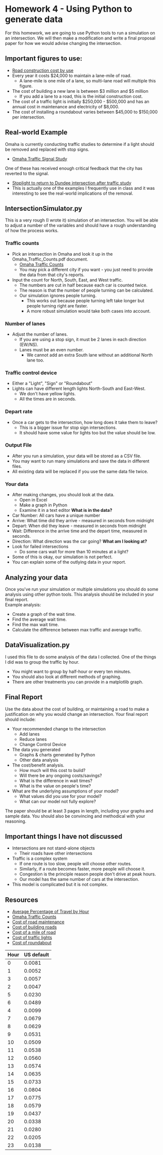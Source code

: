 # Homework 4 - Using Python to generate data
For this homework, we are going to use Python tools to run a simulation on an intersection. We will then make a modification and write a final proposal paper for how we would advise changing the intersection.

## Important figures to use:
- [Road construction cost by use](https://www.strongtowns.org/journal/2020/1/27/how-much-does-a-mile-of-road-actually-cost)
- Every year it costs $24,000 to maintain a lane-mile of road.
  - A lane-mile is one mile of a lane, so multi-lane road will multiple this figure.
- The cost of building a new lane is between $3 million and $5 million
  - If you add a lane to a road, this is the initial construction cost.
- The cost of a traffic light is initially $250,000 - $500,000 and has an annual cost in maintenance and electricity of $8,000.
- The cost of installing a roundabout varies between $45,000 to $150,000 per intersection.


## Real-world Example
Omaha is currently conducting traffic studies to determine if a light should be removed and replaced with stop signs.
- [Omaha Traffic Signal Study](https://www.keepomahamoving.com/projects/traffic-control-signal-removal-field-study)

One of these has received enough critical feedback that the city has reverted to the signal.
- [Stoplight to return to Dundee intersection after traffic study](https://www.ketv.com/article/omaha-stoplight-dundee-intersection-traffic-study/62881731)
- This is actually one of the examples I frequently use in class and it was interesting to see the real-world implications of the removal.

## IntersectionSimulator.py
This is a very rough (I wrote it) simulation of an intersection. You will be able to adjust a number of the variables and should have a rough understanding of how the process works.
### Traffic counts
- Pick an intersection in Omaha and look it up in the Omaha_Traffic_Counts.pdf document.
  - [Omaha Traffic Counts](https://publicworks.cityofomaha.org/residents2/traffic-engineering/traffic-information-center/traffic-counts-and-average-daily-volume)
  - You may pick a different city if you want - you just need to provide the data from that city's reports.
- Input the count for North, South, East, and West traffic.
  - The numbers are cut in half because each car is counted twice.
  - The reason is that the number of people turning can be calculated.
  - Our simulation ignores people turning.
    - This works out because people turning left take longer but people turning right are faster.
    - A more robust simulation would take both cases into account.

### Number of lanes
- Adjust the number of lanes.
  - If you are using a stop sign, it must be 2 lanes in each direction (EW/NS).
  - Lanes must be an even number.
    - We cannot add an extra South lane without an additional North lane too.

### Traffic control device
- Either a "Light", "Sign" or "Roundabout"
- Lights can have different length lights North-South and East-West.
  - We don't have yellow lights.
  - All the times are in seconds.

### Depart rate
- Once a car gets to the intersection, how long does it take them to leave?
  - This is a bigger issue for stop sign intersections.
  - It should have some value for lights too but the value should be low.

### Output File
- After you run a simulation, your data will be stored as a CSV file.
- You may want to run many simulations and save the data in different files.
- All existing data will be replaced if you use the same data file twice.

### Your data
- After making changes, you should look at the data.
  - Open in Excel
  - Make a graph in Python
  - Examine it in a text editor
**What is in the data?**
- Car Number: All cars have a unique number
- Arrive: What time did they arrive - measured in seconds from midnight
- Depart: When did they leave - measured in seconds from midnight
- Wait: Difference in the arrive time and the depart time, measured in seconds.
- Direction: What direction was the car going?
**What am I looking at?**
- Look for failed intersections
  - Do some cars wait for more than 10 minutes at a light?
- Some of this is okay, our simulation is not perfect.
- You can explain some of the outlying data in your report.

## Analyzing your data
Once you've run your simulation or multiple simulations you should do some analysis using other python tools. This analysis should be included in your final report.  
Example analysis:
- Create a graph of the wait time.
- Find the average wait time.
- Find the max wait time.
- Calculate the difference between max traffic and average traffic.

## DataVisualization.py
I used this file to do some analysis of the data I collected. One of the things I did was to group the traffic by hour.
- You might want to group by half-hour or every ten minutes.
- You should also look at different methods of graphing.
- There are other treatments you can provide in a matplotlib graph.

## Final Report
Use the data about the cost of building, or maintaining a road to make a justification on why you would change an intersection.
Your final report should include:
- Your recommended change to the intersection
  - Add lanes
  - Reduce lanes
  - Change Control Device
- The data you generated
  - Graphs & charts generated by Python
  - Other data analysis
- The cost/benefit analysis.
  - How much will this cost to build?
  - Will there be any ongoing costs/savings?
  - What is the difference in wait times?
  - What is the value on people's time?
- What are the underlying assumptions of your model?
  - What values did you use for your model?
  - What can our model not fully explore?

The paper should be at least 3 pages in length, including your graphs and sample data. You should also be convincing and methodical with your reasoning.

## Important things I have not discussed
- Intersections are not stand-alone objects
  - Their roads have other intersections
- Traffic is a complex system
  - If one route is too slow, people will choose other routes.
  - Similarly, if a route becomes faster, more people will choose it.
  - Congestion is the principle reason people don't drive at peak hours.
  - Our model has the same number of cars at the intersection.
- This model is complicated but it is not complex.


## Resources
- [Average Percentage of Travel by Hour](https://www.ncbi.nlm.nih.gov/pmc/articles/PMC4380130/)
- [Omaha Traffic Counts](https://publicworks.cityofomaha.org/residents2/traffic-engineering/traffic-information-center/traffic-counts-and-average-daily-volume)
- [Cost of road maintenance](https://t4america.org/wp-content/uploads/2019/05/Repair-Priorities-2019.pdf)
- [Cost of building roads](https://blog.midwestind.com/cost-of-building-road/)
- [Cost of a mile of road](https://www.strongtowns.org/journal/2020/1/27/how-much-does-a-mile-of-road-actually-cost)
- [Cost of traffic lights](https://www.wsdot.wa.gov/Operations/Traffic/signals.htm)
- [Cost of roundabout](http://www.pedbikesafe.org/pedsafe/countermeasures_detail.cfm?CM_NUM=25)

| Hour | US default |
| --- | --- |
| 0 | 0.0081 |
| 1	| 0.0052 |
| 3	| 0.0057 |
| 2	| 0.0047 |
| 5	| 0.0230 |
| 6	| 0.0489 |
| 4	| 0.0099 |
| 7	| 0.0679 |
| 8	| 0.0629 |
| 9 | 0.0531 |
| 10 | 0.0509 |
| 11 | 0.0538 |
| 12 | 0.0560 |
| 13 | 0.0574 |
| 14 | 0.0635 |
| 15 | 0.0733 |
| 16 | 0.0804 |
| 17 | 0.0775 |
| 18 | 0.0579 |
| 19 | 0.0437 |
| 20 | 0.0338 |
| 21 | 0.0280 |
| 22 | 0.0205 |
| 23 | 0.0138 |
